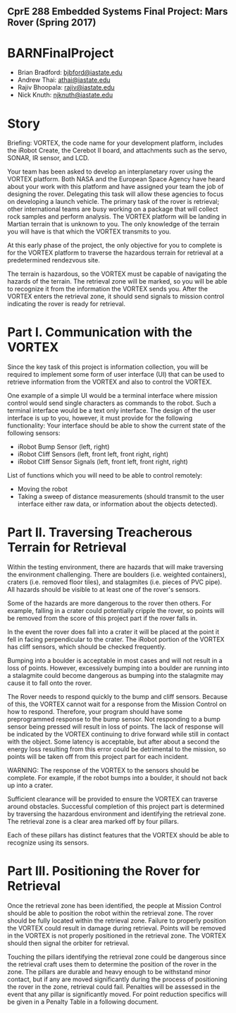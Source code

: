 ## CprE 288 Embedded Systems Final Project: Mars Rover (Spring 2017)
# BARNFinalProject

* Brian Bradford: bjbford@iastate.edu
* Andrew Thai: athai@iastate.edu
* Rajiv Bhoopala: rajiv@iastate.edu
* Nick Knuth: njknuth@iastate.edu

# Story
Briefing: VORTEX, the code name for your development platform, includes the iRobot Create, the Cerebot
II board, and attachments such as the servo, SONAR, IR sensor, and LCD.

Your team has been asked to develop an interplanetary rover using the VORTEX platform. Both NASA
and the European Space Agency have heard about your work with this platform and have assigned your
team the job of designing the rover. Delegating this task will allow these agencies to focus on developing
a launch vehicle. The primary task of the rover is retrieval; other international teams are busy working
on a package that will collect rock samples and perform analysis. The VORTEX platform will be landing in
Martian terrain that is unknown to you. The only knowledge of the terrain you will have is that which
the VORTEX transmits to you.

At this early phase of the project, the only objective for you to complete is for the VORTEX platform to
traverse the hazardous terrain for retrieval at a predetermined rendezvous site.

The terrain is hazardous, so the VORTEX must be capable of navigating the hazards of the terrain. The
retrieval zone will be marked, so you will be able to recognize it from the information the VORTEX sends
you. After the VORTEX enters the retrieval zone, it should send signals to mission control indicating the
rover is ready for retrieval.

# Part I. Communication with the VORTEX
Since the key task of this project is information collection, you will be required to implement some form
of user interface (UI) that can be used to retrieve information from the VORTEX and also to control the
VORTEX.

One example of a simple UI would be a terminal interface where mission control would send single
characters as commands to the robot. Such a terminal interface would be a text only interface. The
design of the user interface is up to you, however, it must provide for the following functionality:
Your interface should be able to show the current state of the following sensors:
* iRobot Bump Sensor (left, right)
* iRobot Cliff Sensors (left, front left, front right, right)
* iRobot Cliff Sensor Signals (left, front left, front right, right)

List of functions which you will need to be able to control remotely:
* Moving the robot
* Taking a sweep of distance measurements (should transmit to the user interface either raw data, or information about the objects detected).

# Part II. Traversing Treacherous Terrain for Retrieval
Within the testing environment, there are hazards that will make traversing the environment
challenging. There are boulders (i.e. weighted containers), craters (i.e. removed floor tiles), and
stalagmites (i.e. pieces of PVC pipe). All hazards should be visible to at least one of the rover's sensors.

Some of the hazards are more dangerous to the rover then others. For example, falling in a crater could
potentially cripple the rover, so points will be removed from the score of this project part if the rover
falls in.

In the event the rover does fall into a crater it will be placed at the point it fell in facing perpendicular to
the crater. The iRobot portion of the VORTEX has cliff sensors, which should be checked frequently.

Bumping into a boulder is acceptable in most cases and will not result in a loss of points. However,
excessively bumping into a boulder are running into a stalagmite could become dangerous as bumping
into the stalagmite may cause it to fall onto the rover.

The Rover needs to respond quickly to the bump and cliff sensors. Because of this, the VORTEX cannot
wait for a response from the Mission Control on how to respond. Therefore, your program should have
some preprogrammed response to the bump sensor. Not responding to a bump sensor being pressed
will result in loss of points. The lack of response will be indicated by the VORTEX continuing to drive
forward while still in contact with the object. Some latency is acceptable, but after about a second the
energy loss resulting from this error could be detrimental to the mission, so points will be taken off from
this project part for each incident.

WARNING: The response of the VORTEX to the sensors should be complete. For example, if the robot
bumps into a boulder, it should not back up into a crater.

Sufficient clearance will be provided to ensure the VORTEX can traverse around obstacles.
Successful completion of this project part is determined by traversing the hazardous environment and
identifying the retrieval zone. The retrieval zone is a clear area marked off by four pillars.

Each of these pillars has distinct features that the VORTEX should be able to recognize using its sensors.

# Part III. Positioning the Rover for Retrieval
Once the retrieval zone has been identified, the people at Mission Control should be able to position the
robot within the retrieval zone. The rover should be fully located within the retrieval zone. Failure to
properly position the VORTEX could result in damage during retrieval. Points will be removed in the
VORTEX is not properly positioned in the retrieval zone. The VORTEX should then signal the orbiter for
retrieval.

Touching the pillars identifying the retrieval zone could be dangerous since the retrieval craft uses them
to determine the position of the rover in the zone. The pillars are durable and heavy enough to be
withstand minor contact, but if any are moved significantly during the process of positioning the rover in
the zone, retrieval could fail. Penalties will be assessed in the event that any pillar is significantly moved.
For point reduction specifics will be given in a Penalty Table in a following document.
